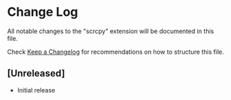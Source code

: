 # Change Log

All notable changes to the "scrcpy" extension will be documented in this file.

Check [Keep a Changelog](http://keepachangelog.com/) for recommendations on how to structure this file.

## [Unreleased]

- Initial release